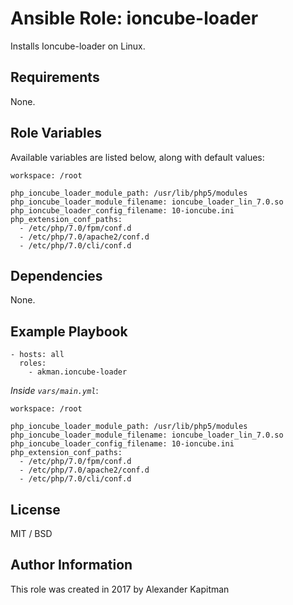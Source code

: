 # Ansible Role: ioncube-loader

Installs Ioncube-loader on Linux.

## Requirements

None.

## Role Variables

Available variables are listed below, along with default values:

    workspace: /root
    
    php_ioncube_loader_module_path: /usr/lib/php5/modules
    php_ioncube_loader_module_filename: ioncube_loader_lin_7.0.so
    php_ioncube_loader_config_filename: 10-ioncube.ini
    php_extension_conf_paths:
      - /etc/php/7.0/fpm/conf.d
      - /etc/php/7.0/apache2/conf.d
      - /etc/php/7.0/cli/conf.d

## Dependencies

None.

## Example Playbook

    - hosts: all
      roles:
        - akman.ioncube-loader

*Inside `vars/main.yml`*:

    workspace: /root
    
    php_ioncube_loader_module_path: /usr/lib/php5/modules
    php_ioncube_loader_module_filename: ioncube_loader_lin_7.0.so
    php_ioncube_loader_config_filename: 10-ioncube.ini
    php_extension_conf_paths:
      - /etc/php/7.0/fpm/conf.d
      - /etc/php/7.0/apache2/conf.d
      - /etc/php/7.0/cli/conf.d

## License

MIT / BSD

## Author Information

This role was created in 2017 by Alexander Kapitman

